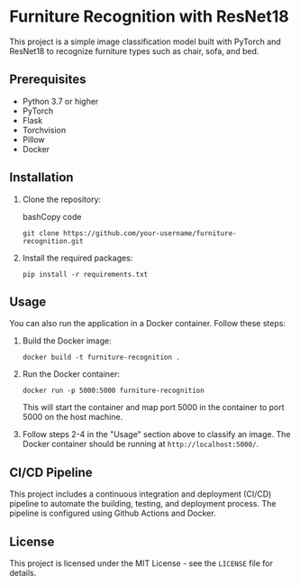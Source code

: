 
# Furniture Recognition with ResNet18

This project is a simple image classification model built with PyTorch and ResNet18 to recognize furniture types such as chair, sofa, and bed.

## Prerequisites

-   Python 3.7 or higher
-   PyTorch
-   Flask
-   Torchvision
-   Pillow
-   Docker

## Installation

1.  Clone the repository:
    
    bashCopy code
    
    `git clone https://github.com/your-username/furniture-recognition.git` 
    
2.  Install the required packages:
    
    `pip install -r requirements.txt` 
    

## Usage

You can also run the application in a Docker container. Follow these steps:

1.  Build the Docker image:
    
    `docker build -t furniture-recognition .` 
    
2.  Run the Docker container:
    
    `docker run -p 5000:5000 furniture-recognition` 
    
    This will start the container and map port 5000 in the container to port 5000 on the host machine.
    
3.  Follow steps 2-4 in the "Usage" section above to classify an image. The Docker container should be running at `http://localhost:5000/`.
    
## CI/CD Pipeline

This project includes a continuous integration and deployment (CI/CD) pipeline to automate the building, testing, and deployment process. The pipeline is configured using Github Actions and Docker.


## License

This project is licensed under the MIT License - see the `LICENSE` file for details.